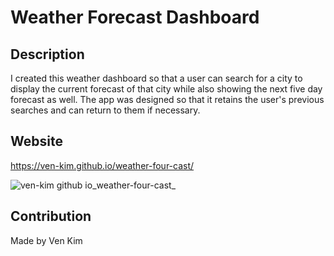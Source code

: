 # Weather Forecast Dashboard

## Description
I created this weather dashboard so that a user can search for a city to display the current forecast of that city while also showing the next five day forecast as well. The app was designed so that it retains the user's previous searches and can return to them if necessary.

## Website
https://ven-kim.github.io/weather-four-cast/

![ven-kim github io_weather-four-cast_](https://user-images.githubusercontent.com/85568921/127787785-39d2b6c8-f263-4dd5-b44e-523d3d9c6605.png)

## Contribution
Made by Ven Kim
